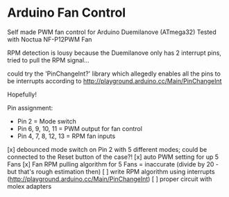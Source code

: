 # Arduino Fan Control
Self made PWM fan control for Arduino Duemilanove (ATmega32)
Tested with Noctua NF-P12PWM Fan

RPM detection is lousy because the Duemilanove only has 2 interrupt pins, tried to pull the RPM signal...

could try the 'PinChangeInt?' library which allegedly enables all the pins to be interrupts according to http://playground.arduino.cc/Main/PinChangeInt

Hopefully!

Pin assignment:
* Pin 2 = Mode switch
* Pin 6, 9, 10, 11 = PWM output for fan control
* Pin 4, 7, 8, 12, 13 = RPM fan inputs

[x] debounced mode switch on Pin 2 with 5 different modes; could be connected to the Reset button of the case?!
[x] auto PWM setting for up 5 Fans
[x] Fan RPM pulling algorithm for 5 Fans = inaccurate (divide by 20 - but that's rough estimation then)
[ ] write RPM algorithm using interrupts (http://playground.arduino.cc/Main/PinChangeInt)
[ ] proper circuit with molex adapters
